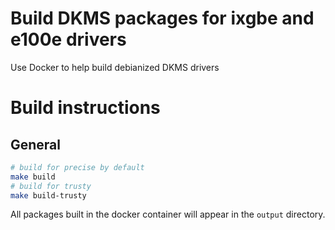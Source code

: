 # Build DKMS packages for ixgbe and e100e drivers

Use Docker to help build debianized DKMS drivers

# Build instructions

## General

```sh
# build for precise by default
make build
# build for trusty
make build-trusty
```

All packages built in the docker container will appear in the `output` directory.

